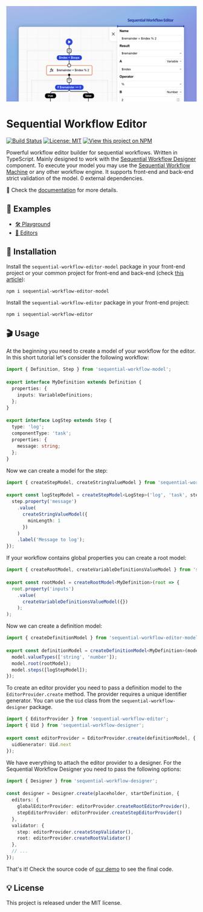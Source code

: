 ![Sequential Workflow Editor](.github/cover.png)

# Sequential Workflow Editor

[![Build Status](https://img.shields.io/endpoint.svg?url=https%3A%2F%2Factions-badge.atrox.dev%2Fnocode-js%2Fsequential-workflow-editor%2Fbadge%3Fref%3Dmain&style=flat-square)](https://github.com/nocode-js/sequential-workflow-editor/actions) [![License: MIT](https://img.shields.io/badge/license-MIT-green?style=flat-square)](/LICENSE) [![View this project on NPM](https://img.shields.io/npm/v/sequential-workflow-editor.svg?style=flat-square)](https://npmjs.org/package/sequential-workflow-editor)

Powerful workflow editor builder for sequential workflows. Written in TypeScript. Mainly designed to work with the [Sequential Workflow Designer](https://github.com/nocode-js/sequential-workflow-designer) component. To execute your model you may use the [Sequential Workflow Machine](https://github.com/nocode-js/sequential-workflow-machine) or any other workflow engine. It supports front-end and back-end strict validation of the model. 0 external dependencies.

📝 Check the [documentation](https://nocode-js.com/docs/category/sequential-workflow-editor) for more details.

## 👀 Examples

* [🛠 Playground](https://nocode-js.github.io/sequential-workflow-editor/webpack-app/public/playground.html)
* [📖 Editors](https://nocode-js.github.io/sequential-workflow-editor/webpack-app/public/editors.html)

## 🚀 Installation

Install the `sequential-workflow-editor-model` package in your front-end project or your common project for front-end and back-end (check [this article](https://nocode-js.com/docs/sequential-workflow-designer/sharing-types-between-frontend-and-backend)):

```
npm i sequential-workflow-editor-model
```

Install the `sequential-workflow-editor` package in your front-end project:

```
npm i sequential-workflow-editor
```

## 🎬 Usage

At the beginning you need to create a model of your workflow for the editor. In this short tutorial let's consider the following workflow:

```ts
import { Definition, Step } from 'sequential-workflow-model';

export interface MyDefinition extends Definition {
  properties: {
    inputs: VariableDefinitions;
  };
}

export interface LogStep extends Step {
  type: 'log';
  componentType: 'task';
  properties: {
    message: string;
  };
}
```

Now we can create a model for the step:

```ts
import { createStepModel, createStringValueModel } from 'sequential-workflow-editor-model';

export const logStepModel = createStepModel<LogStep>('log', 'task', step => {
  step.property('message')
    .value(
      createStringValueModel({
        minLength: 1
      })
    )
    .label('Message to log');
});
```

If your workflow contains global properties you can create a root model:

```ts
import { createRootModel, createVariableDefinitionsValueModel } from 'sequential-workflow-editor-model';

export const rootModel = createRootModel<MyDefinition>(root => {
  root.property('inputs')
    .value(
      createVariableDefinitionsValueModel({})
    );
);
```

Now we can create a definition model:

```ts
import { createDefinitionModel } from 'sequential-workflow-editor-model';

export const definitionModel = createDefinitionModel<MyDefinition>(model => {
  model.valueTypes(['string', 'number']);
  model.root(rootModel);
  model.steps([logStepModel]);
});
```

To create an editor provider you need to pass a definition model to the `EditorProvider.create` method. The provider requires a unique identifier generator. You can use the `Uid` class from the `sequential-workflow-designer` package.

```ts
import { EditorProvider } from 'sequential-workflow-editor';
import { Uid } from 'sequential-workflow-designer';

export const editorProvider = EditorProvider.create(definitionModel, {
  uidGenerator: Uid.next
});
```

We have everything to attach the editor provider to a designer. For the Sequential Workflow Designer you need to pass the following options:

```ts
import { Designer } from 'sequential-workflow-designer';

const designer = Designer.create(placeholder, startDefinition, {
  editors: {
    globalEditorProvider: editorProvider.createRootEditorProvider(),
    stepEditorProvider: editorProvider.createStepEditorProvider()
  },
  validator: {
    step: editorProvider.createStepValidator(),
    root: editorProvider.createRootValidator()
  },
  // ...
});
```

That's it! Check the source code of [our demo](./demos/webpack-app/) to see the final code.

## 💡 License

This project is released under the MIT license.
